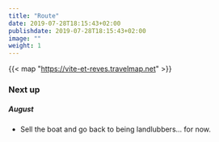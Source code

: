 ```yaml
---
title: "Route"
date: 2019-07-28T18:15:43+02:00
publishdate: 2019-07-28T18:15:43+02:00
image: ""
weight: 1
---
```



{{< map "https://vite-et-reves.travelmap.net" >}}


### Next up

##### August

- Sell the boat and go back to being landlubbers... for now.
